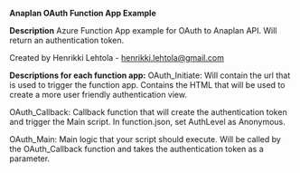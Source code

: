 **Anaplan OAuth Function App Example**

**Description**
Azure Function App example for OAuth to Anaplan API. Will return an authentication token. 

Created by Henrikki Lehtola - henrikki.lehtola@gmail.com

**Descriptions for each function app:**
OAuth_Initiate:
Will contain the url that is used to trigger the function app.
Contains the HTML that will be used to create a more user friendly authentication view.

OAuth_Callback:
Callback function that will create the authentication token and trigger the Main script.
In function.json, set AuthLevel as Anonymous.

OAuth_Main:
Main logic that your script should execute.
Will be called by the OAuth_Callback function and takes the authentication token as a parameter.
